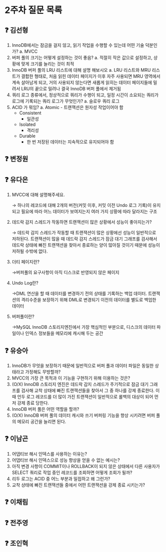 # 2주차 질문 목록

## ❓ 김선형
1. InnoDB에서는 잠금을 걸지 않고, 읽기 작업을 수행할 수 있는데 어떤 기술 덕분인가?
    a. MVCC 
2. 버퍼 풀의 크기는 어떻게 설정하는 것이 좋음?
    a. 적절히 작은 값으로 설정하고, 상황에 맞게 크기를 늘리는 것이 최적
3. InnoDB 버퍼 풀의 LRU 리스트에 대해 설명 해보시오
    a. LRU 리스트와 MRU 리스트가 결합한 형태로, 처음 읽힌 데이터 페이지가 이후 자주 사용되면 MRU 영역에서 계속 살아남게 되고, 거의 사용되지 않는다면 새롭게 읽히는 데이터 페이지들에 밀려서 LRU의 끝으로 밀려나 결국 InnoDB 버퍼 풀에서 제거됨
4. 쿼리 로그 종류에서, 정상적으로 쿼리가 수행이 되고, 일정 시간이 소요되는 쿼리가 로그에 기록되는 쿼리 로그가 무엇인가?
    a. 슬로우 쿼리 로그
5. ACID 가 뭐임?
    a. Atomic
        - 트랜잭션은 원자성 작업이어야 함
    - Consistent
        - 일관성
    - Isolated
        - 격리성
    - Durable
        - 한 번 저장된 데이터는 지속적으로 유지되어야 함


## ❓ 변정원



## ❓ 유다은
1. MVCC에 대해 설명해주세요.
    
    → 하나의 레코드에 대해 2개의 버전(커밋 이후, 커밋 이전 Undo 로그 기록)이 유지되고 필요에 따라 어느 데이터가 보여지는지 여러 가지 상황에 따라 달라지는 구조
    
2. 데드락 감지 스레드가 작동하면 트랜잭션이 많은 상황에서 성능이 좋아지는가?
    
    → 데드락 감지 스레드가 작동할 때 트랜잭션이 많은 상황에선 성능이 일반적으로 저하된다. 트랜잭션이 많을 때 데드락 감지 스레드가 잠금 대기 그래프를 검사해서 데드락 상태에 빠진 트랜잭션을 찾아서 종료하는 양이 많아질 것이기 때문에 성능이 저하될 수밖에 없다. 
    
3. 더티 페이지란?
    
    →버퍼풀의 요구사항이 아직 디스크로 반영되지 않은 페이지
    
4. Undo Log란?
    
    →DML 연산을 할 때 데이터를 변경하기 전의 상태를 기록하는 백업 데이터. 트랜잭션의 격리수준을 보장하기 위해 DML로 변경되기 이전의 데이터를 별도로 백업한 데이터
    
5. 버퍼풀이란?
    
    →MySQL InnoDB 스토리지엔진에서 가장 핵심적인 부분으로, 디스크의 데이터 파일이나 인덱스 정보들을 메모리에 캐시해 두는 공간


## ❓ 유승아

1. InnoDB가 무엇을 보장하기 때문에 일반적으로 버퍼 풀과 데이터 파일은 동일한 상태라고 가정해도 무방할까?
2. MVCC의 가장 큰 목적과 이 기능을 구현하기 위해 이용하는 것은?
3. (O/X) InnoDB 스토리지 엔진은 데드락 감지 스레드가 주기적으로 잠금 대기 그래프를 검사해 교착 상태에 빠진 트랜잭션들을 찾아서 그 중 하나를 강제 종료한다. 이때 언두 로그 레코드를 더 많이 가진 트랜잭션이 일반적으로 롤백의 대상이 되어 먼저 강제 종료 당한다.
4. InnoDB 버퍼 풀은 어떤 역할을 할까?
5. (O/X) InnoDB 버퍼 풀의 데이터 캐시와 쓰기 버퍼링 기능을 향상 시키려면 버퍼 풀의 메모리 공간을 늘리면 된다.


## ❓ 이남곤

1. 어댑티브 해시 인덱스를 사용하는 이유는?
2. 어댑티브 해시 인덱스으로 성능 향상을 얻을 수 없는 예시는?
3. 아직 변경 사항이 COMMIT이나 ROLLBACK이 되지 않은 상태에서 다른 사용자가 SELECT 쿼리로 작업 중인 레코드를 조회하면 어떻게 조회가 될까?
4. 리두 로그는 ACID 중 어느 부분과 밀접하고 왜 그런가?
5. 교착 상태에 빠진 트랜잭션들 중에서 어떤 트랜잭션을 강제 종료 시키는가?

## ❓ 이채림



## ❓ 전주영



## ❓ 조인혁
